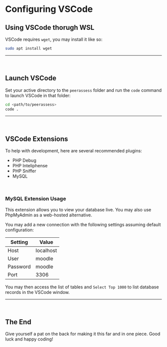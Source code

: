 # Configuring VSCode

## Using VSCode thorugh WSL

VSCode requires `wget`, you may install it like so:

```bash
sudo apt install wget
```

---

<br>

## Launch VSCode

Set your active directory to the `peerassess` folder and run the `code` command to launch VSCode in that folder:

```bash
cd <path/to/peerassess>
code .
```

---

<br>

## VSCode Extensions

To help with development, here are several recommended plugins:

- PHP Debug
- PHP Inteliphense
- PHP Sniffer
- MySQL

<br>

### MySQL Extension Usage

This extension allows you to view your database live. You may also use PhpMyAdmin as a web-hosted alternative.

You may add a new connection with the following settings assuming default configuration:

| Setting  | Value     |
| -------- | --------- |
| Host     | localhost |
| User     | moodle    |
| Password | moodle    |
| Port     | 3306      |

You may then access the list of tables and `Select Top 1000` to list database records in the VSCode window. 

---

<br>

## The End

Give yourself a pat on the back for making it this far and in one piece. Good luck and happy coding!
